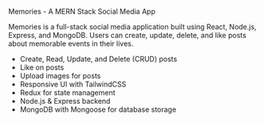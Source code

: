 Memories - A MERN Stack Social Media App

Memories is a full-stack social media application built using React, Node.js, Express, and MongoDB. 
Users can create, update, delete, and like posts about memorable events in their lives.


- Create, Read, Update, and Delete (CRUD) posts
- Like on posts
- Upload images for posts
- Responsive UI with TailwindCSS
- Redux for state management
- Node.js & Express backend
- MongoDB with Mongoose for database storage

